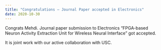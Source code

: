 ```yaml
---
title: "Congratulations – Journal Paper accepted in Electronics"
date: 2020-10-30
---
```

Congrats Mehdi. Journal paper submission to Electronics “FPGA-based Neuron Activity Extraction Unit for Wireless Neural Interface” got accepted.
<!--more-->

It is joint work with our active collaboration with USC.